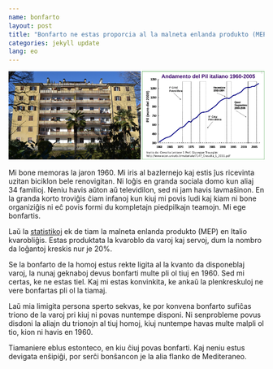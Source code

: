 ```yaml
---
name: bonfarto
layout: post
title: "Bonfarto ne estas proporcia al la malneta enlanda produkto (MEP)"
categories: jekyll update
lang: eo
---
```

![Bild](../../bildoj/domo-kaj-pil.png)

Mi bone memoras la jaron 1960. Mi iris al bazlernejo kaj estis ĵus ricevinta uzitan biciklon bele renovigitan. Ni loĝis en granda sociala domo kun aliaj 34 familioj. Neniu havis aŭton aŭ televidilon, sed ni jam havis lavmaŝinon. En la granda korto troviĝis ĉiam infanoj kun kiuj mi povis ludi kaj kiam ni bone organiziĝis ni eĉ povis formi du kompletajn piedpilkajn teamojn. Mi ege bonfartis.

Laŭ la [statistikoj](http://www.unirc.it/documentazione/materiale_didattico/600_2008_108_3352.pdf) ek de tiam la malneta enlanda produkto (MEP) en Italio kvarobliĝis. Estas produktata la kvaroblo da varoj kaj servoj, dum la nombro da loĝantoj kreskis nur je 20%.  

Se la bonfarto de la homoj estus rekte ligita al la kvanto da disponeblaj varoj, la nunaj geknaboj devus bonfarti multe pli ol tiuj en 1960. Sed mi certas, ke ne estas tiel. Kaj mi estas konvinkita, ke ankaŭ la plenkreskuloj ne vere bonfartas pli ol la tiamaj. 

Laŭ mia limigita persona sperto sekvas, ke por konvena bonfarto sufiĉas triono de la varoj pri kiuj ni povas nuntempe disponi. Ni senprobleme povus disdoni la aliajn du trionojn al tiuj homoj, kiuj nuntempe havas multe malpli ol tio, kion ni havis en 1960. 

Tiamaniere eblus estonteco, en kiu ĉiuj povas bonfarti. Kaj neniu estus devigata enŝipiĝi, por serĉi bonŝancon je la alia flanko de Mediteraneo.